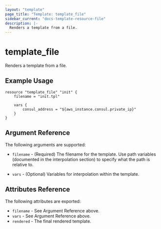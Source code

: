 ```yaml
---
layout: "template"
page_title: "Template: template_file"
sidebar_current: "docs-template-resource-file"
description: |-
  Renders a template from a file.
---
```


# template\_file

Renders a template from a file.

## Example Usage

```
resource "template_file" "init" {
    filename = "init.tpl"

    vars {
        consul_address = "${aws_instance.consul.private_ip}"
    }
}

```

## Argument Reference

The following arguments are supported:

* `filename` - (Required) The filename for the template. Use path variables
    (documented in the interpolation section) to specify what the path is
    relative to.

* `vars` - (Optional) Variables for interpolation within the template.

## Attributes Reference

The following attributes are exported:

* `filename` - See Argument Reference above.
* `vars` - See Argument Reference above.
* `rendered` - The final rendered template.

